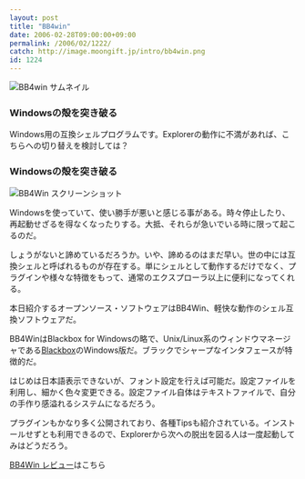 ```yaml
---
layout: post
title: "BB4win"
date: 2006-02-28T09:00:00+09:00
permalink: /2006/02/1222/
catch: http://image.moongift.jp/intro/bb4win.png
id: 1224
---
```

 ![BB4win サムネイル](http://image.moongift.jp/intro/bb4win.t.png "BB4win サムネイル")
  

### Windowsの殻を突き破る
  
Windows用の互換シェルプログラムです。Explorerの動作に不満があれば、こちらへの切り替えを検討しては？  
<!--more-->  

### Windowsの殻を突き破る
  

![BB4Win スクリーンショット](http://image.moongift.jp/intro/bb4win.png "BB4Win スクリーンショット")

  

Windowsを使っていて、使い勝手が悪いと感じる事がある。時々停止したり、再起動せざるを得なくなったりする。大抵、それらが急いでいる時に限って起こるのだ。

  

しょうがないと諦めているだろうか。いや、諦めるのはまだ早い。世の中には互換シェルと呼ばれるものが存在する。単にシェルとして動作するだけでなく、プラグインや様々な特徴をもって、通常のエクスプローラ以上に便利になってくれる。

  

本日紹介するオープンソース・ソフトウェアはBB4Win、軽快な動作のシェル互換ソフトウェアだ。

  

BB4WinはBlackbox for Windowsの略で、Unix/Linux系のウィンドウマネージャである[Blackbox](http://blackboxwm.sourceforge.net/)のWindows版だ。ブラックでシャープなインタフェースが特徴的だ。

  

はじめは日本語表示できないが、フォント設定を行えば可能だ。設定ファイルを利用し、細かく色々変更できる。設定ファイル自体はテキストファイルで、自分の手作り感溢れるシステムになるだろう。

  

プラグインもかなり多く公開されており、各種Tipsも紹介されている。インストールせずとも利用できるので、Explorerから次への脱出を図る人は一度起動してみはどうだろう。

  

[BB4Win レビュー](http://oss.moongift.jp/review/i-1227.html)はこちら

